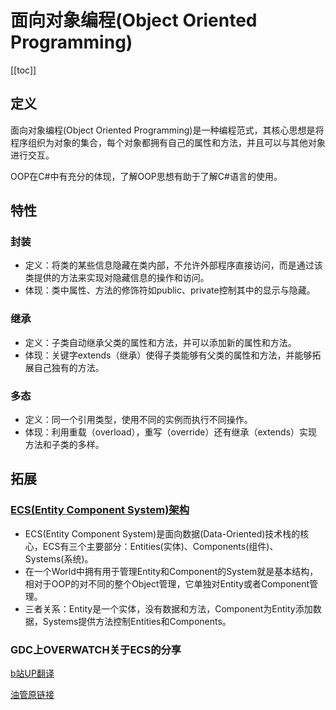 # 面向对象编程(Object Oriented Programming)
[[toc]]

## 定义

面向对象编程(Object Oriented Programming)是一种编程范式，其核心思想是将程序组织为对象的集合，每个对象都拥有自己的属性和方法，并且可以与其他对象进行交互。

OOP在C#中有充分的体现，了解OOP思想有助于了解C#语言的使用。

## 特性

### 封装

* 定义：将类的某些信息隐藏在类内部，不允许外部程序直接访问，而是通过该类提供的方法来实现对隐藏信息的操作和访问。
* 体现：类中属性、方法的修饰符如public、private控制其中的显示与隐藏。

### 继承

* 定义：子类自动继承父类的属性和方法，并可以添加新的属性和方法。
* 体现：关键字extends（继承）使得子类能够有父类的属性和方法，并能够拓展自己独有的方法。

### 多态

* 定义：同一个引用类型，使用不同的实例而执行不同操作。
* 体现：利用重载（overload），重写（override）还有继承（extends）实现方法和子类的多样。


## 拓展

### [ECS(Entity Component System)架构]()

* ECS(Entity Component System)是面向数据(Data-Oriented)技术栈的核心，ECS有三个主要部分：Entities(实体)、Components(组件)、Systems(系统)。
* 在一个World中拥有用于管理Entity和Component的System就是基本结构，相对于OOP的对不同的整个Object管理，它单独对Entity或者Component管理。
* 三者关系：Entity是一个实体，没有数据和方法，Component为Entity添加数据，Systems提供方法控制Entities和Components。

### GDC上OVERWATCH关于ECS的分享

[b站UP翻译](https://www.bilibili.com/video/BV1p4411k7N8/)

[油管原链接](https://youtu.be/W3aieHjyNvw)